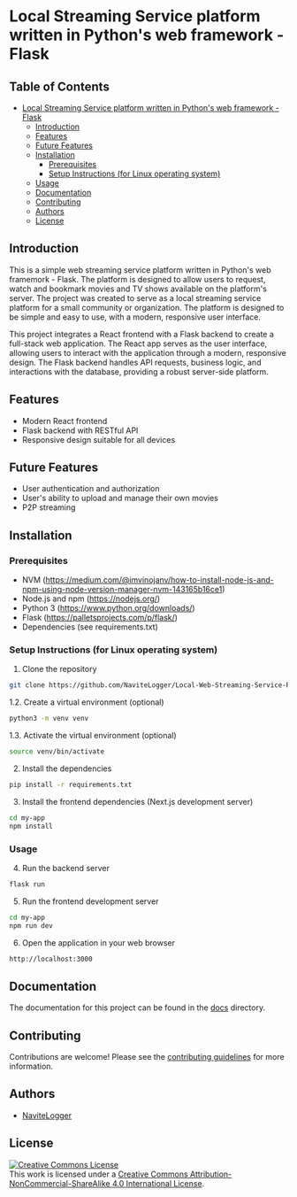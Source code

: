 # Local Streaming Service platform written in Python's web framework - Flask

## Table of Contents

- [Local Streaming Service platform written in Python's web framework - Flask](#local-streaming-service-platform-written-in-pythons-web-framework---flask)
    - [Introduction](#introduction)
    - [Features](#features)
    - [Future Features](#future-features)
    - [Installation](#installation)
        - [Prerequisites](#prerequisites)
        - [Setup Instructions (for Linux operating system)](#setup-instructions-for-linux-operating-system)
    - [Usage](#usage)
    - [Documentation](#documentation)
    - [Contributing](#contributing)
    - [Authors](#authors)
    - [License](#license)

## Introduction

This is a simple web streaming service platform written in Python's web framemork - Flask. The platform is designed to allow users to request, watch and bookmark movies and TV shows available on the platform's server. The project was created to serve as a local streaming service platform for a small community or organization. The platform is designed to be simple and easy to use, with a modern, responsive user interface.

This project integrates a React frontend with a Flask backend to create a full-stack web application. The React app serves as the user interface, allowing users to interact with the application through a modern, responsive design. The Flask backend handles API requests, business logic, and interactions with the database, providing a robust server-side platform.

## Features

- Modern React frontend
- Flask backend with RESTful API
- Responsive design suitable for all devices

## Future Features

- User authentication and authorization
- User's ability to upload and manage their own movies
- P2P streaming

## Installation

### Prerequisites

- NVM (https://medium.com/@imvinojanv/how-to-install-node-js-and-npm-using-node-version-manager-nvm-143165b16ce1)
- Node.js and npm (https://nodejs.org/)
- Python 3 (https://www.python.org/downloads/)
- Flask (https://palletsprojects.com/p/flask/)
- Dependencies (see requirements.txt)

### Setup Instructions (for Linux operating system)

1. Clone the repository

```bash
git clone https://github.com/NaviteLogger/Local-Web-Streaming-Service-Python-Flask.git
```

1.2. Create a virtual environment (optional)

```bash
python3 -m venv venv
``` 

1.3. Activate the virtual environment (optional)

```bash
source venv/bin/activate
```

2. Install the dependencies

```bash
pip install -r requirements.txt
```

3. Install the frontend dependencies (Next.js development server)

```bash
cd my-app
npm install
```

### Usage

4. Run the backend server

```bash
flask run
```

5. Run the frontend development server

```bash
cd my-app
npm run dev
```

6. Open the application in your web browser

```bash
http://localhost:3000
```

## Documentation

The documentation for this project can be found in the [docs](docs) directory.

## Contributing

Contributions are welcome! Please see the [contributing guidelines](CONTRIBUTING.md) for more information.

## Authors

- [NaviteLogger](https://www.linkedin.com/in/marek-kacprzak-238053218/)

## License

<a rel="license" href="http://creativecommons.org/licenses/by-nc-sa/4.0/"><img alt="Creative Commons License" style="border-width:0" src="https://i.creativecommons.org/l/by-nc-sa/4.0/88x31.png" /></a><br />This work is licensed under a <a rel="license" href="http://creativecommons.org/licenses/by-nc-sa/4.0/">Creative Commons Attribution-NonCommercial-ShareAlike 4.0 International License</a>.
